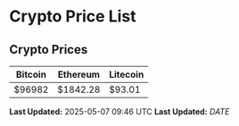 # Crypto Price List

## Crypto Prices
| Bitcoin | Ethereum | Litecoin |
| ------- | -------- | -------- |
| $96982 | $1842.28 | $93.01 |
**Last Updated:** 2025-05-07 09:46 UTC
**Last Updated:** $DATE$

